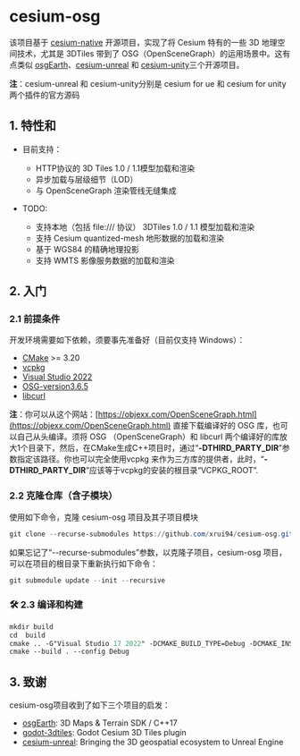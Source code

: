 # cesium-osg

该项目基于 [cesium-native](https://github.com/CesiumGS/cesium-native) 开源项目，实现了将 Cesium 特有的一些 3D 地理空间技术，尤其是 3DTiles 带到了 OSG（OpenSceneGraph）的运用场景中。这有点类似 [osgEarth](https://github.com/gwaldron/osgearth)、[cesium-unreal](https://github.com/CesiumGS/cesium-unreal) 和 [cesium-unity](https://github.com/CesiumGS/cesium-unreal)三个开源项目。

**注**：cesium-unreal 和 cesium-unity分别是 cesium for ue 和 cesium for unity两个插件的官方源码

## 1. 特性和

- 目前支持：
  - HTTP协议的 3D Tiles 1.0 / 1.1模型加载和渲染
  - 异步加载与层级细节（LOD）
  - 与 OpenSceneGraph 渲染管线无缝集成

- TODO:
  - 支持本地（包括 file:/// 协议） 3DTiles 1.0 / 1.1 模型加载和渲染
  - 支持 Cesium quantized-mesh 地形数据的加载和渲染
  - 基于 WGS84 的精确地理投影
  - 支持 WMTS 影像服务数据的加载和渲染

## 2. 入门

### 2.1 前提条件

开发环境需要如下依赖，须要事先准备好（目前仅支持 Windows）：

- [CMake](https://cmake.org/) >= 3.20
- [vcpkg](https://learn.microsoft.com/zh-cn/vcpkg/get_started/get-started)
- [Visual Studio 2022](https://visualstudio.microsoft.com/)
- [OSG-version3.6.5](www.openscenegraph.org)
- [libcurl](https://curl.se/libcurl/)

**注**：你可以从这个网站：[https://objexx.com/OpenSceneGraph.html](https://objexx.com/OpenSceneGraph.html) 直接下载编译好的 OSG 库，也可以自己从头编译。须将 OSG （OpenSceneGraph）和 libcurl 两个编译好的库放大1个目录下，然后，在CMake生成C++项目时，通过“**-DTHIRD_PARTY_DIR**”参数指定该路径。你也可以完全使用vcpkg 来作为三方库的提供者，此时，“**-DTHIRD_PARTY_DIR**”应该等于vcpkg的安装的根目录“VCPKG_ROOT”.

### 2.2 克隆仓库（含子模块）

使用如下命令，克隆 cesium-osg 项目及其子项目模块

```powershell
git clone --recurse-submodules https://github.com/xrui94/cesium-osg.git
```

如果忘记了“--recurse-submodules”参数，以克隆子项目，cesium-osg 项目，可以在项目的根目录下重新执行如下命令：

```powershell
git submodule update --init --recursive
```

### 🛠 2.3 编译和构建

```ps
mkdir build
cd  build
cmake .. -G"Visual Studio 17 2022" -DCMAKE_BUILD_TYPE=Debug -DCMAKE_INSTALL_PREFIX="./build/install" -DTHIRD_PARTY_DIR=C:/env/libc++
cmake --build . --config Debug
```

## 3. 致谢

cesium-osg项目收到了如下三个项目的启发：
- [osgEarth](https://github.com/gwaldron/osgearth): 3D Maps & Terrain SDK / C++17
- [godot-3dtiles](https://github.com/wxzen/godot-3dtiles): Godot Cesium 3D Tiles plugin
- [cesium-unreal](https://github.com/CesiumGS/cesium-unreal): Bringing the 3D geospatial ecosystem to Unreal Engine